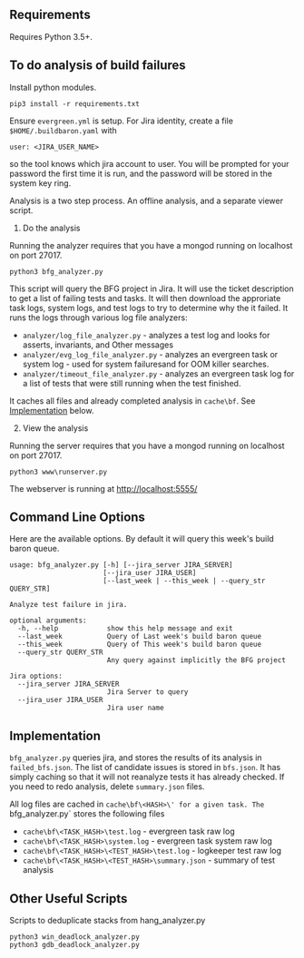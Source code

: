 
## Requirements

Requires Python 3.5+.

## To do analysis of build failures

Install python modules.

```
pip3 install -r requirements.txt
```

Ensure `evergreen.yml` is setup. For Jira identity, create a file `$HOME/.buildbaron.yaml` with
```
user: <JIRA_USER_NAME>
```
so the tool knows which jira account to user. You will be prompted for your password the first
time it is run, and the password will be stored in the system key ring.

Analysis is a two step process. An offline analysis, and a separate viewer script.

1. Do the analysis

Running the analyzer requires that you have a mongod running on localhost on port 27017.

```
python3 bfg_analyzer.py
```

This script will query the BFG project in Jira. It will use the ticket description to get a list
of failing tests and tasks. It will then download the approriate task logs, system logs, and test
logs to try to determine why the it failed. It runs the logs through various log file analyzers:
* `analyzer/log_file_analyzer.py` - analyzes a test log and looks for asserts, invariants, and Other
  messages
* `analyzer/evg_log_file_analyzer.py` - analyzes an evergreen task or system log - used for system
  failuresand for OOM killer searches.
* `analyzer/timeout_file_analyzer.py` - analyzes an evergreen task log for a list of tests that
  were still running when the test finished.

It caches all files and already completed analysis in `cache\bf`. 
 See [Implementation](#implementation) below.

2. View the analysis

Running the server requires that you have a mongod running on localhost on port 27017.

```
python3 www\runserver.py
```
The webserver is running at <http://localhost:5555/>

## Command Line Options

Here are the available options. By default it will query this week's build baron queue.
```
usage: bfg_analyzer.py [-h] [--jira_server JIRA_SERVER]
                       [--jira_user JIRA_USER]
                       [--last_week | --this_week | --query_str QUERY_STR]

Analyze test failure in jira.

optional arguments:
  -h, --help            show this help message and exit
  --last_week           Query of Last week's build baron queue
  --this_week           Query of This week's build baron queue
  --query_str QUERY_STR
                        Any query against implicitly the BFG project

Jira options:
  --jira_server JIRA_SERVER
                        Jira Server to query
  --jira_user JIRA_USER
                        Jira user name
```

## Implementation

`bfg_analyzer.py` queries jira, and stores the results of its analysis in `failed_bfs.json`.
The list of candidate issues is stored in `bfs.json`. It has simply caching so that it will not
reanalyze tests it has already checked. If you need to redo analysis, delete `summary.json` files.

All log files are cached in `cache\bf\<HASH>\' for a given task. The `bfg_analyzer.py` stores
the following files
* `cache\bf\<TASK_HASH>\test.log` - evergreen task raw log
* `cache\bf\<TASK_HASH>\system.log` - evergreen task system raw log
* `cache\bf\<TASK_HASH>\<TEST_HASH>\test.log` - logkeeper test raw log
* `cache\bf\<TASK_HASH>\<TEST_HASH>\summary.json` - summary of test analysis

## Other Useful Scripts

Scripts to deduplicate stacks from hang_analyzer.py

```
python3 win_deadlock_analyzer.py
python3 gdb_deadlock_analyzer.py
```
